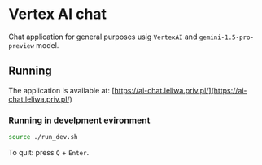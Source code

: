 # Vertex AI chat

Chat application for general purposes usig `VertexAI` and `gemini-1.5-pro-preview` model.

## Running

The application is available at: [https://ai-chat.leliwa.priv.pl/](https://ai-chat.leliwa.priv.pl/)

### Running in develpment evironment

```bash
source ./run_dev.sh
```

To quit: press `Q` + `Enter`.
